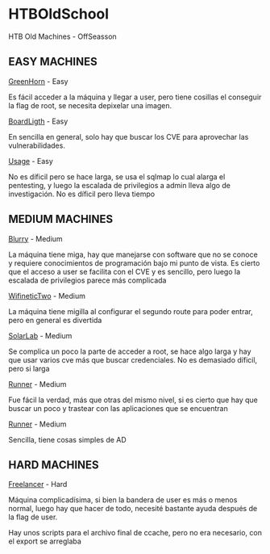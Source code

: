 # HTBOldSchool
HTB Old Machines - OffSeasson

## EASY MACHINES

[GreenHorn](https://github.com/manuelsantosiglesias/HTBOldSchool/tree/main/Easy/GreenHorn) - Easy

Es fácil acceder a la máquina y llegar a user, pero tiene cosillas el conseguir la flag de root, se necesita depixelar una imagen.

[BoardLigth](https://github.com/manuelsantosiglesias/HTBOldSchool/tree/main/Easy/BoardLigth) - Easy

En sencilla en general, solo hay que buscar los CVE para aprovechar las vulnerabilidades.

[Usage](https://github.com/manuelsantosiglesias/HTBOldSchool/tree/main/Easy/Usage) - Easy

No es díficil pero se hace larga, se usa el sqlmap lo cual alarga el pentesting, y luego la escalada de privilegios a admin lleva algo de investigación. No es díficil pero lleva tiempo


## MEDIUM MACHINES

[Blurry](https://github.com/manuelsantosiglesias/HTBOldSchool/tree/main/Medium/Blurry) - Medium

La máquina tiene miga, hay que manejarse con software que no se conoce y requiere conocimientos de programación bajo mi punto de vista.
Es cierto que el acceso a user se facilita con el CVE y es sencillo, pero luego la escalada de privilegios parece más complicada

[WifineticTwo](https://github.com/manuelsantosiglesias/HTBOldSchool/tree/main/Medium/WifineticTwo) - Medium

La máquina tiene migilla al configurar el segundo route para poder entrar, pero en general es divertida

[SolarLab](https://github.com/manuelsantosiglesias/HTBOldSchool/tree/main/Medium/SolarLab) - Medium

Se complica un poco la parte de acceder a root, se hace algo larga y hay que usar varios cve más que buscar credenciales. No es demasiado díficil,
pero si larga

[Runner](https://github.com/manuelsantosiglesias/HTBOldSchool/tree/main/Medium/Runner) - Medium

Fue fácil la verdad, más que otras del mismo nivel, si es cierto que hay que buscar un poco y trastear con las aplicaciones que se encuentran

[Runner](https://github.com/manuelsantosiglesias/HTBOldSchool/tree/main/Medium/Cascade) - Medium

Sencilla, tiene cosas simples de AD

## HARD MACHINES

[Freelancer](https://github.com/manuelsantosiglesias/HTBOldSchool/tree/main/Hard/Freelancer) - Hard

Máquina complicadísima, si bien la bandera de user es más o menos normal, luego hay que hacer de todo, necesité bastante ayuda después de la
flag de user.

Hay unos scripts para el archivo final de ccache, pero no era necesario, con el export se arreglaba

